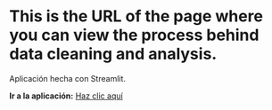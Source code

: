 # This is the URL of the page where you can view the process behind data cleaning and analysis.
Aplicación hecha con Streamlit.  

**Ir a la aplicación:** [Haz clic aquí]([https://tu-app.streamlit.app](https://data-analysis-and-cleaning-aejph22zkrr6vevlgqvner.streamlit.app))

